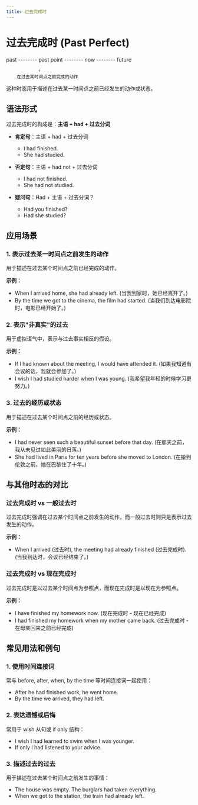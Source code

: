 ```yaml
---
title: 过去完成时
---
```


# 过去完成时 (Past Perfect)

past -------- past point -------- now -------- future

                ↑
        在过去某时间点之前完成的动作

这种时态用于描述在过去某一时间点之前已经发生的动作或状态。

## 语法形式

过去完成时的构成是：**主语 + had + 过去分词**

- **肯定句**：主语 + had + 过去分词

  - I had finished.
  - She had studied.

- **否定句**：主语 + had not + 过去分词

  - I had not finished.
  - She had not studied.

- **疑问句**：Had + 主语 + 过去分词？
  - Had you finished?
  - Had she studied?

## 应用场景

### 1. 表示过去某一时间点之前发生的动作

用于描述在过去某个时间点之前已经完成的动作。

**示例：**

- When I arrived home, she had already left. (当我到家时，她已经离开了。)
- By the time we got to the cinema, the film had started. (当我们到达电影院时，电影已经开始了。)

### 2. 表示"非真实"的过去

用于虚拟语气中，表示与过去事实相反的假设。

**示例：**

- If I had known about the meeting, I would have attended it. (如果我知道有会议的话，我就会参加了。)
- I wish I had studied harder when I was young. (我希望我年轻的时候学习更努力。)

### 3. 过去的经历或状态

用于描述在过去某个时间点之前的经历或状态。

**示例：**

- I had never seen such a beautiful sunset before that day. (在那天之前，我从未见过如此美丽的日落。)
- She had lived in Paris for ten years before she moved to London. (在搬到伦敦之前，她在巴黎住了十年。)

## 与其他时态的对比

### 过去完成时 vs 一般过去时

过去完成时强调在过去某个时间点之前发生的动作，而一般过去时则只是表示过去发生的动作。

**示例：**

- When I arrived (过去时), the meeting had already finished (过去完成时).
  (当我到达时，会议已经结束了。)

### 过去完成时 vs 现在完成时

过去完成时是以过去某个时间点为参照点，而现在完成时是以现在为参照点。

**示例：**

- I have finished my homework now. (现在完成时 - 现在已经完成)
- I had finished my homework when my mother came back. (过去完成时 - 在母亲回来之前已经完成)

## 常见用法和例句

### 1. 使用时间连接词

常与 before, after, when, by the time 等时间连接词一起使用：

- After he had finished work, he went home.
- By the time we arrived, they had left.

### 2. 表达遗憾或后悔

常用于 wish 从句或 if only 结构：

- I wish I had learned to swim when I was younger.
- If only I had listened to your advice.

### 3. 描述过去的过去

用于描述在过去某个时间点之前发生的事情：

- The house was empty. The burglars had taken everything.
- When we got to the station, the train had already left.

